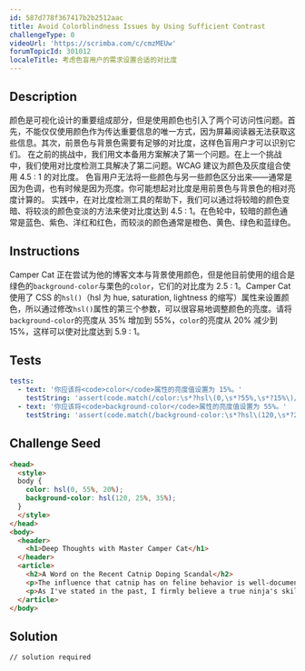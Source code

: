 ```yaml
---
id: 587d778f367417b2b2512aac
title: Avoid Colorblindness Issues by Using Sufficient Contrast
challengeType: 0
videoUrl: 'https://scrimba.com/c/cmzMEUw'
forumTopicId: 301012
localeTitle: 考虑色盲用户的需求设置合适的对比度
---
```


## Description
<section id='description'>
颜色是可视化设计的重要组成部分，但是使用颜色也引入了两个可访问性问题。首先，不能仅仅使用颜色作为传达重要信息的唯一方式，因为屏幕阅读器无法获取这些信息。其次，前景色与背景色需要有足够的对比度，这样色盲用户才可以识别它们。
在之前的挑战中，我们用文本备用方案解决了第一个问题。在上一个挑战中，我们使用对比度检测工具解决了第二问题。WCAG 建议为颜色及灰度组合使用 4.5 : 1 的对比度。
色盲用户无法将一些颜色与另一些颜色区分出来——通常是因为色调，也有时候是因为亮度。你可能想起对比度是用前景色与背景色的相对亮度计算的。
实践中，在对比度检测工具的帮助下，我们可以通过将较暗的颜色变暗、将较淡的颜色变淡的方法来使对比度达到 4.5 : 1。在色轮中，较暗的颜色通常是蓝色、紫色、洋红和红色，而较淡的颜色通常是橙色、黄色、绿色和蓝绿色。
</section>

## Instructions
<section id='instructions'>
Camper Cat 正在尝试为他的博客文本与背景使用颜色，但是他目前使用的组合是绿色的<code>background-color</code>与栗色的<code>color</code>，它们的对比度为 2.5 : 1。Camper Cat 使用了 CSS 的<code>hsl()</code>（hsl 为 hue, saturation, lightness 的缩写）属性来设置颜色，所以通过修改<code>hsl()</code>属性的第三个参数，可以很容易地调整颜色的亮度。请将<code>background-color</code>的亮度从 35% 增加到 55%，<code>color</code>的亮度从 20% 减少到 15%，这样可以使对比度达到 5.9 : 1。
</section>

## Tests
<section id='tests'>

```yml
tests:
  - text: '你应该将<code>color</code>属性的亮度值设置为 15%。'
    testString: 'assert(code.match(/color:\s*?hsl\(0,\s*?55%,\s*?15%\)/gi));'
  - text: '你应该将<code>background-color</code>属性的亮度值设置为 55%。'
    testString: 'assert(code.match(/background-color:\s*?hsl\(120,\s*?25%,\s*?55%\)/gi));'

```

</section>

## Challenge Seed
<section id='challengeSeed'>

<div id='html-seed'>

```html
<head>
  <style>
  body {
    color: hsl(0, 55%, 20%);
    background-color: hsl(120, 25%, 35%);
  }
  </style>
</head>
<body>
  <header>
    <h1>Deep Thoughts with Master Camper Cat</h1>
  </header>
  <article>
    <h2>A Word on the Recent Catnip Doping Scandal</h2>
    <p>The influence that catnip has on feline behavior is well-documented, and its use as an herbal supplement in competitive ninja circles remains controversial. Once again, the debate to ban the substance is brought to the public's attention after the high-profile win of Kittytron, a long-time proponent and user of the green stuff, at the Claw of Fury tournament.</p>
    <p>As I've stated in the past, I firmly believe a true ninja's skills must come from within, with no external influences. My own catnip use shall continue as purely recreational.</p>
  </article>
</body>
```

</div>



</section>

## Solution
<section id='solution'>

```html
// solution required
```

</section>
              